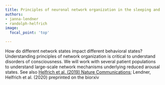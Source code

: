```yaml
---
title: Principles of neuronal network organization in the sleeping and the unconscious (anesthesia, coma) brain
authors:
- janna-lendner
- randolph-helfrich
image:
  focal_point: 'top'

---
```


<!--more-->

How do different network states impact different behavioral states? Understanding principles of network organization is critical to understand disorders of consciousness. We will work with several patient populations to understand large-scale network mechanisms underlying reduced arousal states.
See also [Helfrich et al. (2019) Nature Communications](https://www.nature.com/articles/s41467-019-11444-x); Lendner, Helfrich et al. (2020) preprinted on the biorxiv
